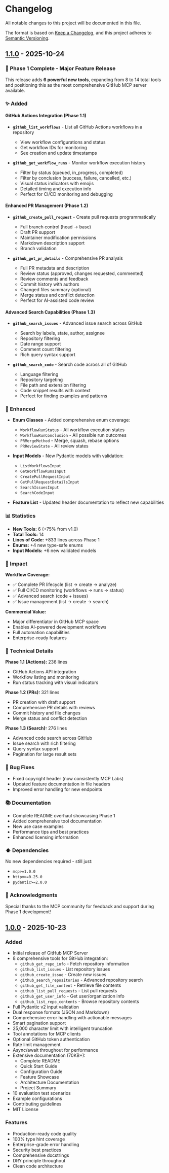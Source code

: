 # Changelog

All notable changes to this project will be documented in this file.

The format is based on [Keep a Changelog](https://keepachangelog.com/en/1.0.0/),
and this project adheres to [Semantic Versioning](https://semver.org/spec/v2.0.0.html).

## [1.1.0] - 2025-10-24

### 🎉 Phase 1 Complete - Major Feature Release

This release adds **6 powerful new tools**, expanding from 8 to 14 total tools and positioning this as the most comprehensive GitHub MCP server available.

### ✨ Added

#### GitHub Actions Integration (Phase 1.1)
- **`github_list_workflows`** - List all GitHub Actions workflows in a repository
  - View workflow configurations and status
  - Get workflow IDs for monitoring
  - See creation and update timestamps
  
- **`github_get_workflow_runs`** - Monitor workflow execution history
  - Filter by status (queued, in_progress, completed)
  - Filter by conclusion (success, failure, cancelled, etc.)
  - Visual status indicators with emojis
  - Detailed timing and execution info
  - Perfect for CI/CD monitoring and debugging

#### Enhanced PR Management (Phase 1.2)
- **`github_create_pull_request`** - Create pull requests programmatically
  - Full branch control (head → base)
  - Draft PR support
  - Maintainer modification permissions
  - Markdown description support
  - Branch validation
  
- **`github_get_pr_details`** - Comprehensive PR analysis
  - Full PR metadata and description
  - Review status (approved, changes requested, commented)
  - Review comments and feedback
  - Commit history with authors
  - Changed files summary (optional)
  - Merge status and conflict detection
  - Perfect for AI-assisted code review

#### Advanced Search Capabilities (Phase 1.3)
- **`github_search_issues`** - Advanced issue search across GitHub
  - Search by labels, state, author, assignee
  - Repository filtering
  - Date range support
  - Comment count filtering
  - Rich query syntax support
  
- **`github_search_code`** - Search code across all of GitHub
  - Language filtering
  - Repository targeting
  - File path and extension filtering
  - Code snippet results with context
  - Perfect for finding examples and patterns

### 🎯 Enhanced

- **Enum Classes** - Added comprehensive enum coverage:
  - `WorkflowRunStatus` - All workflow execution states
  - `WorkflowRunConclusion` - All possible run outcomes
  - `PRMergeMethod` - Merge, squash, rebase options
  - `PRReviewState` - All review states

- **Input Models** - New Pydantic models with validation:
  - `ListWorkflowsInput`
  - `GetWorkflowRunsInput`
  - `CreatePullRequestInput`
  - `GetPullRequestDetailsInput`
  - `SearchIssuesInput`
  - `SearchCodeInput`

- **Feature List** - Updated header documentation to reflect new capabilities

### 📊 Statistics

- **New Tools:** 6 (+75% from v1.0)
- **Total Tools:** 14
- **Lines of Code:** +833 lines across Phase 1
- **Enums:** +4 new type-safe enums
- **Input Models:** +6 new validated models

### 🚀 Impact

**Workflow Coverage:**
- ✅ Complete PR lifecycle (list → create → analyze)
- ✅ Full CI/CD monitoring (workflows → runs → status)
- ✅ Advanced search (code + issues)
- ✅ Issue management (list → create → search)

**Commercial Value:**
- Major differentiator in GitHub MCP space
- Enables AI-powered development workflows
- Full automation capabilities
- Enterprise-ready features

### 🔧 Technical Details

**Phase 1.1 (Actions):** 236 lines
- GitHub Actions API integration
- Workflow listing and monitoring
- Run status tracking with visual indicators

**Phase 1.2 (PRs):** 321 lines  
- PR creation with draft support
- Comprehensive PR details with reviews
- Commit history and file changes
- Merge status and conflict detection

**Phase 1.3 (Search):** 276 lines
- Advanced code search across GitHub
- Issue search with rich filtering
- Query syntax support
- Pagination for large result sets

### 🐛 Bug Fixes

- Fixed copyright header (now consistently MCP Labs)
- Updated feature documentation in file headers
- Improved error handling for new endpoints

### 📚 Documentation

- Complete README overhaul showcasing Phase 1
- Added comprehensive tool documentation
- New use case examples
- Performance tips and best practices
- Enhanced licensing information

### ⬆️ Dependencies

No new dependencies required - still just:
- `mcp>=1.0.0`
- `httpx>=0.25.0`
- `pydantic>=2.0.0`

### 🙏 Acknowledgments

Special thanks to the MCP community for feedback and support during Phase 1 development!

[1.1.0]: https://github.com/crypto-ninja/github-mcp-server/releases/tag/v1.1.0

## [1.0.0] - 2025-10-23

### Added
- Initial release of GitHub MCP Server
- 8 comprehensive tools for GitHub integration:
  - `github_get_repo_info` - Fetch repository information
  - `github_list_issues` - List repository issues
  - `github_create_issue` - Create new issues
  - `github_search_repositories` - Advanced repository search
  - `github_get_file_content` - Retrieve file contents
  - `github_list_pull_requests` - List pull requests
  - `github_get_user_info` - Get user/organization info
  - `github_list_repo_contents` - Browse repository contents
- Full Pydantic v2 input validation
- Dual response formats (JSON and Markdown)
- Comprehensive error handling with actionable messages
- Smart pagination support
- 25,000 character limit with intelligent truncation
- Tool annotations for MCP clients
- Optional GitHub token authentication
- Rate limit management
- Async/await throughout for performance
- Extensive documentation (70KB+):
  - Complete README
  - Quick Start Guide
  - Configuration Guide
  - Feature Showcase
  - Architecture Documentation
  - Project Summary
- 10 evaluation test scenarios
- Example configurations
- Contributing guidelines
- MIT License

### Features
- Production-ready code quality
- 100% type hint coverage
- Enterprise-grade error handling
- Security best practices
- Comprehensive docstrings
- DRY principle throughout
- Clean code architecture

[1.0.0]: https://github.com/yourusername/github-mcp-server/releases/tag/v1.0.0
